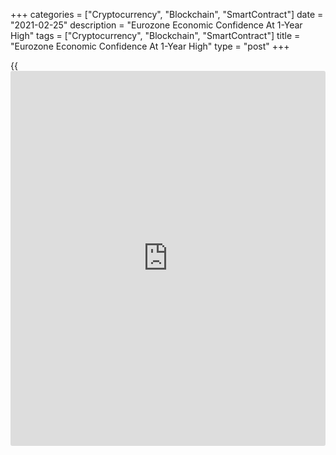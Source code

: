+++
categories = ["Cryptocurrency", "Blockchain", "SmartContract"]
date = "2021-02-25"
description = "Eurozone Economic Confidence At 1-Year High"
tags = ["Cryptocurrency", "Blockchain", "SmartContract"]
title = "Eurozone Economic Confidence At 1-Year High"
type = "post"
+++

{{<iframe id="large-banner" src="https://www.bounty.group/#slide=6.0" width="100%" height="600" scrolling="no" style="border: 0px solid rgb(216, 221, 230); border-radius: 3px;">}}

Eurozone economic confidence improved to a one-year high in February on
rising sentiment in industry, services and among consumers, reflecting
the easing of strict restrictions related to Covid-19 pandemic, survey
results from the European Commission revealed on Thursday.

The economic sentiment index rose more-than-expected to 93.4 from 91.5
in the previous month. The score was forecast to climb to 92 in
February.

February's renewed rise in the economic confidence still left it at a
depressed level by pre-pandemic standards and supports the view that
activity will remain weak in the first quarter, Jessica Hinds, an
economist at Capital Economics, said.

Industry confidence improved for the third month in a row, thanks to
positive developments in all three components, especially managers'
production expectations.  
The industrial sentiment index climbed to -3.3 from -6.1 a month ago and
this was also better than economists' forecast of -5.

The services sentiment index came in at -17.1, up from -17.7 in the
prior month and economists' forecast of -18.1. The improvement was
driven by managers' more positive assessment of the past [business][1]
situation and improved demand expectations.

The consumer confidence index improved to -14.8 from -15.5 in January.
The reading matched the flash estimate. The small rebound in consumer
confidence reflected an improvement in households' assessments of their
future financial situation.

Meanwhile, the indicator for construction rose only marginally to -7.5
from -7.7 a month ago, as managers' improved appraisal of the level of
order books was mostly offset by more muted employment expectations.

The retail trade confidence index fell to -19.1 from -18.5. The slight
decline resulted from marked deteriorations of managers' assessments of
the past business situation and the adequacy of the volume of stocks.

Driven by upgraded employment plans, the Employment Expectations
Indicator increased +1.8 points to 90.9 in February.  
  
On the price front, the survey showed that managers' selling price
expectations firmed in retail trade, construction and, very markedly in
industry. Selling price expectations remained virtually unchanged in
services. Consumer price expectations increased only slightly.

For comments and feedback [contact](https://www.playgroundfx.com/contact/): editorial@rtt[news](https://www.letsplayfx.com/blog/forex-news-website/).com

[Economic News][2]

 **What parts of the world are seeing the best (and worst) economic
performances lately? Click[here][3] to check out our [Econ Scorecard][3]
and find out! See up-to-the-moment [ranking](https://www.playgroundfx.com/blog/crypto-exchange-ranking/)s for the best and worst
performers in [GDP][4], [unemployment rate][5], [inflation][3] and much
more.**

   1. www.rtt[news](https://www.letsplayfx.com/blog/forex-news-website/).com/Content/Business.aspx
   2. www.rtt[news](https://www.letsplayfx.com/blog/forex-news-website/).com/Content/EconomicNews.aspx
   3. www.rtt[news](https://www.letsplayfx.com/blog/forex-news-website/).com/economic-scorecard/world-rank/CPI/highest-performance.aspx
   4. www.rtt[news](https://www.letsplayfx.com/blog/forex-news-website/).com/economic-scorecard/world-rank/GDP/highest-performance.aspx
   5. www.rtt[news](https://www.letsplayfx.com/blog/forex-news-website/).com/economic-scorecard/world-rank/unemployment-rate/lowest-performance.aspx